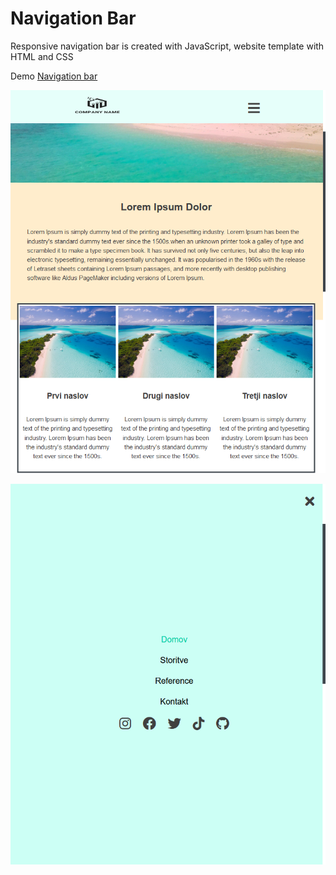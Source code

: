 # Navigation Bar

Responsive navigation bar is created with JavaScript, website template with HTML and CSS

Demo <a href="https://gregorec.github.io/navigation-bar/">Navigation bar</a>

![](screenshots/open.png)

![](screenshots/close.png)
